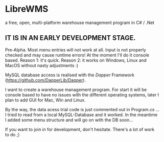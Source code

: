 # LibreWMS
a free, open, multi-platform warehouse management program in C# / .Net

## IT IS IN AN EARLY DEVELOPMENT STAGE. 
Pre-Alpha. Most menu entries will not work at all. Input is not properly checked and may cause runtime errors!
At the moment I'll do it console based. Reason 1: it's quick. Reason 2: it works on Windows, Linux and MacOS without nasty adjustments :)

MySQL database access is realised with the *Dapper* Framework (https://github.com/DapperLib/Dapper).

I want to create a warehouse management program. 
For start it will be console based to have no issues with the different operating systems, later I plan to add GUI for Mac, Win and Linux.


By the way, the data acess trial code is just commented out in Program.cs ... I tried to read from a local MySQL-Database and it worked. In the meantime I added some menu structure and will go on with the DB soon...


If you want to join in for development, don't hesitate. There's a lot of work to do ;)
